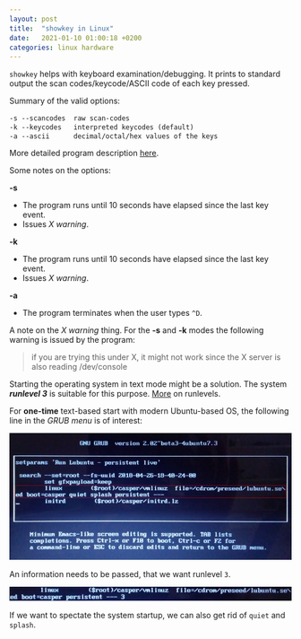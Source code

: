 ```yaml
---
layout: post
title:  "showkey in Linux"
date:   2021-01-10 01:00:18 +0200
categories: linux hardware
---
```


`showkey` helps with keyboard examination/debugging. It prints to standard output the scan codes/keycode/ASCII code of each key pressed.

Summary of the valid options:

```
-s --scancodes  raw scan-codes
-k --keycodes   interpreted keycodes (default)
-a --ascii      decimal/octal/hex values of the keys
```

More detailed program description [here](https://linux.die.net/man/1/showkey).

Some notes on the options:

**-s**
- The program runs until 10 seconds have elapsed since the last key event.
- Issues _X warning_.

**-k**
- The program runs until 10 seconds have elapsed since the last key event.
- Issues _X warning_.

**-a**
- The program terminates when the user types `^D`. 

A note on the _X warning_ thing. For the **-s** and **-k** modes the following warning is issued by the program:

>if you are trying this under X, it might not work since the X server is also reading /dev/console

Starting the operating system in text mode might be a solution.
The system ___runlevel 3___ is suitable for this purpose. [More](https://www.geeksforgeeks.org/run-levels-linux/) on runlevels.

For **one-time** text-based start with modern Ubuntu-based OS, the following line in the _GRUB menu_ is of interest:

![image grubboot1](/assets/img/showkey-in-linux/grub-boot-1.jpg)

An information needs to be passed, that we want runlevel `3`.

![image grubboot2](/assets/img/showkey-in-linux/grub-boot-2.jpg)

If we want to spectate the system startup, we can also get rid of `quiet` and `splash`.